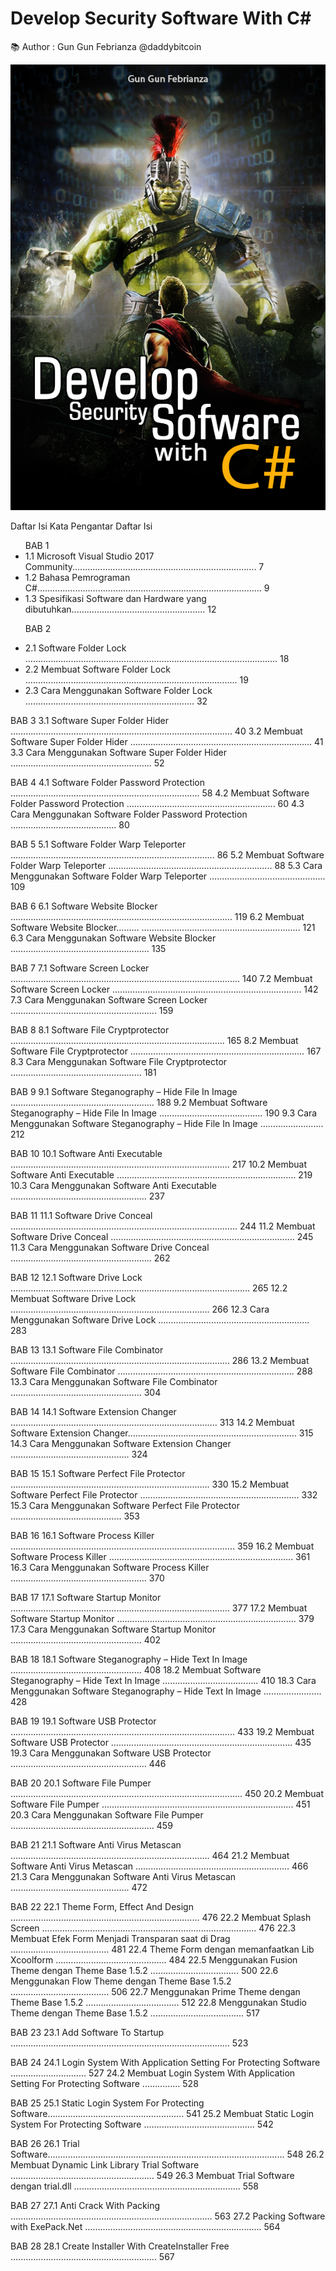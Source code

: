 # Develop Security Software With C#
:books: Author : Gun Gun Febrianza @daddybitcoin

<img src="Buku Membuat Software Keamanan By Gun Gun Febrianza (2018).png">

Daftar Isi
Kata Pengantar
Daftar Isi

<ul>
BAB 1 
<li>1.1 Microsoft Visual Studio 2017 Community......................................................................... 7</li>
<li>1.2 Bahasa Pemrograman C#……………………………..…................................................... 9</li>
<li>1.3 Spesifikasi Software dan Hardware yang dibutuhkan..................................................... 12</li>

BAB 2 
<li>2.1 Software Folder Lock …….............................................................................................. 18</li>
<li>2.2 Membuat Software Folder Lock …….............................................................................. 19</li>
<li>2.3 Cara Menggunakan Software Folder Lock ……............................................................. 32</li>
</ul>

BAB 3 
3.1 Software Super Folder Hider …….................................................................................. 40
3.2 Membuat Software Super Folder Hider …….................................................................. 41
3.3 Cara Menggunakan Software Super Folder Hider …….................................................. 52

BAB 4 
4.1 Software Folder Password Protection ……..................................................................... 58
4.2 Membuat Software Folder Password Protection ……..................................................... 60
4.3 Cara Menggunakan Software Folder Password Protection …….................................... 80

BAB 5 
5.1 Software Folder Warp Teleporter ……...…..................................................................... 86
5.2 Membuat Software Folder Warp Teleporter ……...…..................................................... 88
5.3 Cara Menggunakan Software Folder Warp Teleporter ………….................................. 109

BAB 6 
6.1 Software Website Blocker ……………...…................................................................... 119
6.2 Membuat Software Website Blocker……… ……...…................................................... 121
6.3 Cara Menggunakan Software Website Blocker ………………….................................. 135

BAB 7 
7.1 Software Screen Locker ……………...…...................................................................... 140
7.2 Membuat Software Screen Locker ……………...…...................................................... 142
7.3 Cara Menggunakan Software Screen Locker …………………..................................... 159

BAB 8 
8.1 Software File Cryptprotector ……………...…................................................................ 165
8.2 Membuat Software File Cryptprotector ……………...…................................................ 167
8.3 Cara Menggunakan Software File Cryptprotector …………………............................... 181

BAB 9 
9.1 Software Steganography – Hide File In Image ……………...….................................... 188
9.2 Membuat Software Steganography – Hide File In Image ……………...….................... 190
9.3 Cara Menggunakan Software Steganography – Hide File In Image …………….......... 212

BAB 10 
10.1 Software Anti Executable ……………...….................................................................. 217
10.2 Membuat Software Anti Executable ………………...…............................................... 219
10.3 Cara Menggunakan Software Anti Executable …………………….............................. 237

BAB 11 
11.1 Software Drive Conceal ……………...…..................................................................... 244
11.2 Membuat Software Drive Conceal ………….….…...…............................................... 245
11.3 Cara Menggunakan Software Drive Conceal …..………………….............................. 262

BAB 12 
12.1 Software Drive Lock ……………...….......................................................................... 265
12.2 Membuat Software Drive Lock ………………...........…............................................... 266
12.3 Cara Menggunakan Software Drive Lock ………………………….............................. 283

BAB 13 
13.1 Software File Combinator ……………...….................................................................. 286
13.2 Membuat Software File Combinator ………………...........…...................................... 288
13.3 Cara Menggunakan Software File Combinator …………………………...................... 304

BAB 14 
14.1 Software Extension Changer ……………................................................................... 313
14.2 Membuat Software Extension Changer.……………...........…..................................... 315
14.3 Cara Menggunakan Software Extension Changer …………………………................. 324

BAB 15 
15.1 Software Perfect File Protector …………...…............................................................. 330
15.2 Membuat Software Perfect File Protector ……………................................................ 332
15.3 Cara Menggunakan Software Perfect File Protector …….…………………................ 353

BAB 16 
16.1 Software Process Killer ……….…………...…............................................................. 359
16.2 Membuat Software Process Killer ………..……………...........…................................. 361
16.3 Cara Menggunakan Software Process Killer ……..…………………………................ 370

BAB 17 
17.1 Software Startup Monitor ….….…………...…............................................................. 377
17.2 Membuat Software Startup Monitor ……...……………...........…................................. 379
17.3 Cara Menggunakan Software Startup Monitor .…..…………………………................ 402

BAB 18 
18.1 Software Steganography – Hide Text In Image ……….…………...…........................ 408
18.2 Membuat Software Steganography – Hide Text In Image ………..……….................. 410
18.3 Cara Menggunakan Software Steganography – Hide Text In Image ……….............. 428

BAB 19 
19.1 Software USB Protector ..….….…………...…............................................................. 433
19.2 Membuat Software USB Protector ….…...……………...........…................................. 435
19.3 Cara Menggunakan Software USB Protector ...…..…………………………................ 446

BAB 20 
20.1 Software File Pumper ……...….…………...…............................................................. 450
20.2 Membuat Software File Pumper …….…...……………................................................ 451
20.3 Cara Menggunakan Software File Pumper …...…..…………………………................ 459

BAB 21 
21.1 Software Anti Virus Metascan ……...….…………...…................................................ 464
21.2 Membuat Software Anti Virus Metascan …….…...………………………..................... 466
21.3 Cara Menggunakan Software Anti Virus Metascan …...…..……………….................. 472

BAB 22 
22.1 Theme Form, Effect And Design ……...….……….…...…........................................... 476
22.2 Membuat Splash Screen ………….….…...……………...........…................................. 476
22.3 Membuat Efek Form Menjadi Transparan saat di Drag …...…..…………………….... 481
22.4 Theme Form dengan memanfaatkan Lib Xcoolform ….…...…..……...……………..... 484
22.5 Menggunakan Fusion Theme dengan Theme Base 1.5.2 ..…..………………………. 500
22.6 Menggunakan Flow Theme dengan Theme Base 1.5.2 ..…..…………………...…..... 506
22.7 Menggunakan Prime Theme dengan Theme Base 1.5.2 ..…..……….……………..... 512
22.8 Menggunakan Studio Theme dengan Theme Base 1.5.2 ..…..……….……...……..... 517

BAB 23 
23.1 Add Software To Startup ……...….…………...…........................................................ 523

BAB 24 
24.1 Login System With Application Setting For Protecting Software …….......….............. 527
24.2 Membuat Login System With Application Setting For Protecting Software ...…......... 528

BAB 25 
25.1 Static Login System For Protecting Software……...….……………………….............. 541
25.2 Membuat Static Login System For Protecting Software ...…...................................... 542

BAB 26 
26.1 Trial Software……...….……………………….……………………………………........... 548
26.2 Membuat Dynamic Link Library Trial Software ...……................................................ 549
26.3 Membuat Trial Software dengan trial.dll ………...……................................................ 558

BAB 27 
27.1 Anti Crack With Packing ….………………….…………………………………............... 563
27.2 Packing Software with ExePack.Net …………....……................................................ 564

BAB 28 
28.1 Create Installer With CreateInstaller Free ….…………………………..……................ 567
